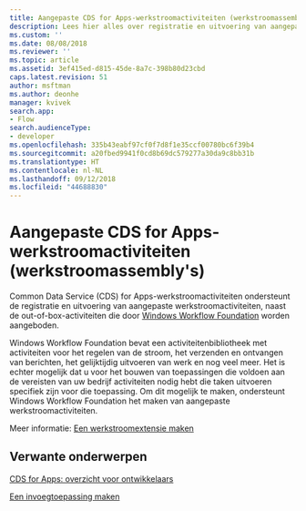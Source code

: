 ```yaml
---
title: Aangepaste CDS for Apps-werkstroomactiviteiten (werkstroomassembly's) | Microsoft Docs
description: Lees hier alles over registratie en uitvoering van aangepaste CDS for Apps-werkstroomactiviteiten, naast de out-of-box-activiteiten die door Windows Workflow Foundation worden aangeboden.
ms.custom: ''
ms.date: 08/08/2018
ms.reviewer: ''
ms.topic: article
ms.assetid: 3ef415ed-d815-45de-8a7c-398b80d23cbd
caps.latest.revision: 51
author: msftman
ms.author: deonhe
manager: kvivek
search.app:
- Flow
search.audienceType:
- developer
ms.openlocfilehash: 335b43eabf97cf0f7d8f1e35ccf00780bc6f39b4
ms.sourcegitcommit: a20fbed9941f0cd8b69dc579277a30da9c8bb31b
ms.translationtype: HT
ms.contentlocale: nl-NL
ms.lasthandoff: 09/12/2018
ms.locfileid: "44688830"
---
```

# <a name="custom-cds-for-apps-workflow-activities-workflow-assemblies"></a>Aangepaste CDS for Apps-werkstroomactiviteiten (werkstroomassembly's)

Common Data Service (CDS) for Apps-werkstroomactiviteiten ondersteunt de registratie en uitvoering van aangepaste werkstroomactiviteiten, naast de out-of-box-activiteiten die door [Windows Workflow Foundation](https://docs.microsoft.com/dotnet/framework/windows-workflow-foundation/) worden aangeboden. 

Windows Workflow Foundation bevat een activiteitenbibliotheek met activiteiten voor het regelen van de stroom, het verzenden en ontvangen van berichten, het gelijktijdig uitvoeren van werk en nog veel meer. Het is echter mogelijk dat u voor het bouwen van toepassingen die voldoen aan de vereisten van uw bedrijf activiteiten nodig hebt die taken uitvoeren specifiek zijn voor die toepassing. Om dit mogelijk te maken, ondersteunt Windows Workflow Foundation het maken van aangepaste werkstroomactiviteiten.

Meer informatie: [Een werkstroomextensie maken](/powerapps/developer/common-data-service/apply-business-logic-with-code) 
  
## <a name="related-topics"></a>Verwante onderwerpen

[CDS for Apps: overzicht voor ontwikkelaars](/powerapps/developer/common-data-service/overview)
  
[Een invoegtoepassing maken](/powerapps/developer/common-data-service/apply-business-logic-with-code#create-a-plug-in) 
  

